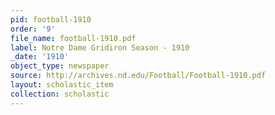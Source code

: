 ```yaml
---
pid: football-1910
order: '9'
file_name: football-1910.pdf
label: Notre Dame Gridiron Season - 1910
_date: '1910'
object_type: newspaper
source: http://archives.nd.edu/Football/Football-1910.pdf
layout: scholastic_item
collection: scholastic
---
```

